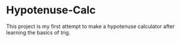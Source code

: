 # Hypotenuse-Calc

This project is my first attempt to make a hypotenuse calculator after learning the basics of trig.
